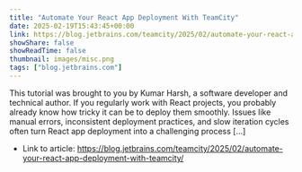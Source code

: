 ```yaml
---
title: "Automate Your React App Deployment With TeamCity"
date: 2025-02-19T15:43:45+00:00
link: https://blog.jetbrains.com/teamcity/2025/02/automate-your-react-app-deployment-with-teamcity/
showShare: false
showReadTime: false
thumbnail: images/misc.png
tags: ["blog.jetbrains.com"]
---
```

This tutorial was brought to you by Kumar Harsh, a software developer and technical author. If you regularly work with React projects, you probably already know how tricky it can be to deploy them smoothly. Issues like manual errors, inconsistent deployment practices, and slow iteration cycles often turn React app deployment into a challenging process […]

- Link to article: https://blog.jetbrains.com/teamcity/2025/02/automate-your-react-app-deployment-with-teamcity/